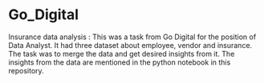 # Go_Digital
Insurance data analysis :
This was a task from Go Digital for the position of Data Analyst. It had three dataset about employee, vendor and insurance.
The task was to merge the data and get desired insights from it.
The insights from the data are mentioned in the python notebook in this repository.
